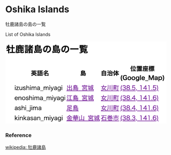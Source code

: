 Oshika Islands 
===============

牡鹿諸島の島の一覧

List of Oshika Islands 


![oshika islands](https://github.com/ohwada/World_Countries/blob/main/geoPandas/polygon_explode/miyagi/island_list/oshika_islands/screenshots/oshika_islands.png)

### Reference

[wikipedia: 牡鹿諸島](https://ja.wikipedia.org/wiki/%E7%89%A1%E9%B9%BF%E8%AB%B8%E5%B3%B6)
